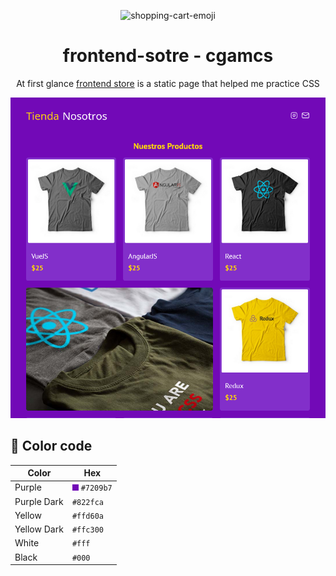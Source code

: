 <p align="center">
<img width="48" height="48" src="https://img.icons8.com/emoji/48/shopping-cart-emoji.png" alt="shopping-cart-emoji">
</p>
<h1 align="center">frontend-sotre - cgamcs</h1>
<p align="center">At first glance <a href="https://frontend-store-cgamcs.netlify.app/" target="_blank">frontend store</a> is a static page that helped me practice CSS</p>

<img src="img/website.png">

<h2>🎨 Color code</h2>

| Color       | Hex                                   |
| ------------|---------------------------------------|
| Purple      |  <img src="data:image/png;base64,iVBORw0KGgoAAAANSUhEUgAAAAoAAAAKCAYAAACNMs+9AAAAGElEQVQYV2Ms4tz+n4EIwDiqEF8oUT94ABazFfUlEYjBAAAAAElFTkSuQmCC"> `#7209b7`  |
| Purple Dark | `#822fca`                             |
| Yellow      |  `#ffd60a`                            |
| Yellow Dark | `#ffc300`                             |
| White       |  `#fff`                               |
| Black       |  `#000`                               |